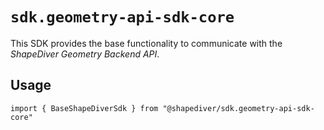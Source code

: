 # `sdk.geometry-api-sdk-core`

This SDK provides the base functionality to communicate with the *ShapeDiver Geometry Backend API*.

## Usage

```
import { BaseShapeDiverSdk } from "@shapediver/sdk.geometry-api-sdk-core"
```
